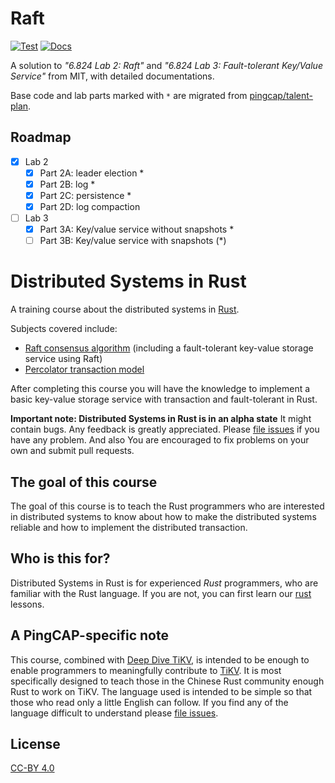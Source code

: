 # Raft

[![Test](https://github.com/BugenZhao/Raft/actions/workflows/test.yaml/badge.svg)](https://github.com/BugenZhao/Raft/actions/workflows/test.yaml)
[![Docs](https://img.shields.io/badge/Docs-detailed-orange)](https://bugenzhao.com/Raft/)

A solution to _"6.824 Lab 2: Raft"_ and _"6.824 Lab 3: Fault-tolerant Key/Value Service"_ from MIT, with detailed documentations.

Base code and lab parts marked with `*` are migrated from [pingcap/talent-plan](https://github.com/pingcap/talent-plan).

## Roadmap

- [x] Lab 2
  - [x] Part 2A: leader election \*
  - [x] Part 2B: log \*
  - [x] Part 2C: persistence \*
  - [x] Part 2D: log compaction
- [ ] Lab 3
  - [x] Part 3A: Key/value service without snapshots \*
  - [ ] Part 3B: Key/value service with snapshots (\*)

# Distributed Systems in Rust

A training course about the distributed systems in [Rust].

Subjects covered include:

- [Raft consensus algorithm] (including a fault-tolerant key-value storage service
  using Raft)
- [Percolator transaction model]

After completing this course you will have the knowledge to implement a basic
key-value storage service with transaction and fault-tolerant in Rust.

**Important note: Distributed Systems in Rust is in an alpha state**
It might contain bugs. Any feedback is greatly appreciated. Please [file issues]
if you have any problem. And also You are encouraged to fix problems on your own
and submit pull requests.

## The goal of this course

The goal of this course is to teach the Rust programmers who are interested in
distributed systems to know about how to make the distributed systems reliable
and how to implement the distributed transaction.

## Who is this for?

Distributed Systems in Rust is for experienced _Rust_ programmers, who are
familiar with the Rust language. If you are not, you can first learn our [rust]
lessons.

## A PingCAP-specific note

This course, combined with [Deep Dive TiKV], is intended to be enough to enable
programmers to meaningfully contribute to [TiKV]. It is most specifically
designed to teach those in the Chinese Rust community enough Rust to work on
TiKV. The language used is intended to be simple so that those who read only a
little English can follow. If you find any of the language difficult to
understand please [file issues].

## License

[CC-BY 4.0](https://opendefinition.org/licenses/cc-by/)

<!-- links -->

[rust]: ../rust/README.md
[file issues]: https://github.com/pingcap/talent-plan/issues/
[deep dive tikv]: https://tikv.github.io/deep-dive-tikv/overview/introduction.html
[tikv]: https://github.com/tikv/tikv/
[rust]: https://www.rust-lang.org/
[raft consensus algorithm]: raft/README.md
[percolator transaction model]: percolator/README.md
